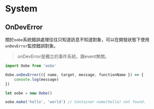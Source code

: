 # System

## OnDevError

關於`oobe`系統錯誤處理往往只知道訊息不知道對象，可以在開發狀態下使用`onDevError`監控錯誤對象。

> onDevError是獨立的事件系統，跟event無關。

```js
import Oobe from 'oobe'

Oobe.onDevError(({ name, target, message, functionName }) => {
    console.log(message)
})

let oobe = new Oobe()

oobe.make('hello', 'world') // Container name(hello) not found.
```
